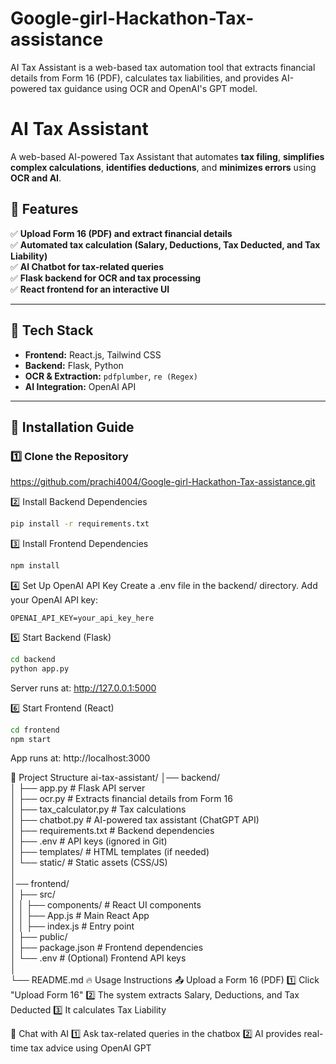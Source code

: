 # Google-girl-Hackathon-Tax-assistance
AI Tax Assistant is a web-based tax automation tool that extracts financial details from Form 16 (PDF), calculates tax liabilities, and provides AI-powered tax guidance using OCR and OpenAI's GPT model. 
# AI Tax Assistant
A web-based AI-powered Tax Assistant that automates **tax filing**, **simplifies complex calculations**, **identifies deductions**, and **minimizes errors** using **OCR and AI**.

## 📌 Features
✅ **Upload Form 16 (PDF) and extract financial details**  
✅ **Automated tax calculation (Salary, Deductions, Tax Deducted, and Tax Liability)**  
✅ **AI Chatbot for tax-related queries**  
✅ **Flask backend for OCR and tax processing**  
✅ **React frontend for an interactive UI**  

---

## 🚀 Tech Stack
- **Frontend:** React.js, Tailwind CSS  
- **Backend:** Flask, Python  
- **OCR & Extraction:** `pdfplumber`, `re (Regex)`
- **AI Integration:** OpenAI API  

---

## 🔧 Installation Guide
### **1️⃣ Clone the Repository**
https://github.com/prachi4004/Google-girl-Hackathon-Tax-assistance.git

2️⃣ Install Backend Dependencies
```bash
pip install -r requirements.txt
```

3️⃣ Install Frontend Dependencies
```bash
npm install
```

4️⃣ Set Up OpenAI API Key
Create a .env file in the backend/ directory.
Add your OpenAI API key:
```env
OPENAI_API_KEY=your_api_key_here
``` 

5️⃣ Start Backend (Flask)
```bash
cd backend
python app.py
```
Server runs at: http://127.0.0.1:5000

6️⃣ Start Frontend (React)
```bash
cd frontend
npm start
```
App runs at: http://localhost:3000

📂 Project Structure
ai-tax-assistant/
│── backend/  
│   ├── app.py              # Flask API server  
│   ├── ocr.py              # Extracts financial details from Form 16  
│   ├── tax_calculator.py   # Tax calculations  
│   ├── chatbot.py          # AI-powered tax assistant (ChatGPT API)  
│   ├── requirements.txt    # Backend dependencies  
│   ├── .env                # API keys (ignored in Git)  
│   ├── templates/          # HTML templates (if needed)  
│   └── static/             # Static assets (CSS/JS)  
│  
│── frontend/  
│   ├── src/  
│   │   ├── components/     # React UI components  
│   │   ├── App.js          # Main React App  
│   │   ├── index.js        # Entry point  
│   ├── public/  
│   ├── package.json        # Frontend dependencies  
│   └── .env                # (Optional) Frontend API keys  
│  
└── README.md
🔥 Usage Instructions
📤 Upload a Form 16 (PDF)
1️⃣ Click "Upload Form 16"
2️⃣ The system extracts Salary, Deductions, and Tax Deducted
3️⃣ It calculates Tax Liability

💬 Chat with AI
1️⃣ Ask tax-related queries in the chatbox
2️⃣ AI provides real-time tax advice using OpenAI GPT
